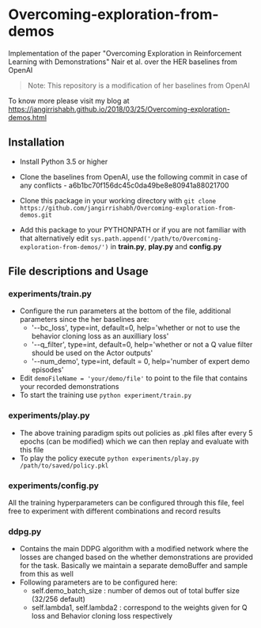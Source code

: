 # Overcoming-exploration-from-demos
Implementation of the paper "Overcoming Exploration in Reinforcement Learning with Demonstrations" Nair et al. over the HER baselines from OpenAI


> Note: This repository is a modification of her baselines from OpenAI

To know more please visit my blog at https://jangirrishabh.github.io/2018/03/25/Overcoming-exploration-demos.html

## Installation 
- Install Python 3.5 or higher

- Clone the baselines from OpenAI, use the following commit in case of any conflicts - a6b1bc70f156dc45c0da49be8e80941a88021700

- Clone this package in your working directory with `git clone https://github.com/jangirrishabh/Overcoming-exploration-from-demos.git`

- Add this package to your PYTHONPATH or if you are not familiar with that alternatively edit `sys.path.append('/path/to/Overcoming-exploration-from-demos/')`  in **train.py**, **play.py** and **config.py**

## File descriptions and Usage

### experiments/train.py
- Configure the run parameters at the bottom of the file, additional parameters since the her baselines are:
	- '--bc_loss', type=int, default=0, help='whether or not to use the behavior cloning loss as an auxilliary loss'
	- '--q_filter', type=int, default=0, help='whether or not a Q value filter should be used on the Actor outputs'
	- '--num_demo', type=int, default = 0, help='number of expert demo episodes'
- Edit `demoFileName = 'your/demo/file'` to point to the file that contains your recorded demonstrations
- To start the training use `python experiment/train.py`

### experiments/play.py
- The above training paradigm spits out policies as .pkl files after every 5 epochs (can be modified) which we can then replay and evaluate with this file
- To play the policy execute `python experiments/play.py /path/to/saved/policy.pkl`

### experiments/config.py
All the training hyperparameters can be configured through this file, feel free to experiment with different combinations and record results

### ddpg.py
- Contains the main DDPG algorithm with a modified network where the losses are changed based on the whether demonstrations are provided for the task. Basically we maintain a separate demoBuffer and sample from this as well
- Following parameters are to be configured here:
	- self.demo_batch_size : number of demos out of total buffer size (32/256 default)
	- self.lambda1, self.lambda2 : correspond to the weights given for Q loss and Behavior cloning loss respectively

<!-- ###her.py

###normalizer.py

###replay_buffer.py

###rollout.py

###actor_critic.py -->


